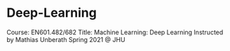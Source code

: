 # Deep-Learning
Course: EN601.482/682 
Title: Machine Learning: Deep Learning
Instructed by Mathias Unberath
Spring 2021 @ JHU
